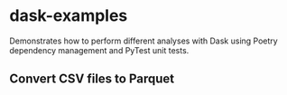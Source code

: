 # dask-examples

Demonstrates how to perform different analyses with Dask using Poetry dependency management and PyTest unit tests.

## Convert CSV files to Parquet



